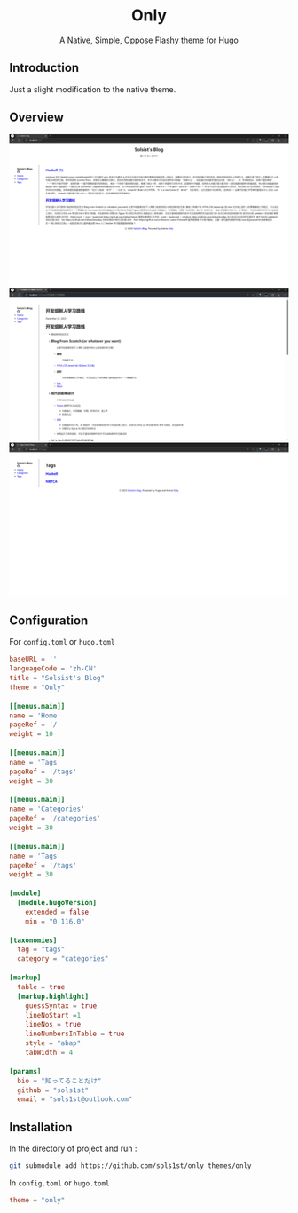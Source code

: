 <div align="center">
<h1>Only</h1>
A Native, Simple, Oppose Flashy theme for Hugo
</div>

## Introduction
Just a slight modification to the native theme.

## Overview
![](./images/screenshot1.png)
![](./images/screenshot2.png)
![](./images/screenshot3.png)

## Configuration
For `config.toml` or `hugo.toml`
```toml
baseURL = ''
languageCode = 'zh-CN'
title = "Solsist's Blog"
theme = "Only"

[[menus.main]]
name = 'Home'
pageRef = '/'
weight = 10

[[menus.main]]
name = 'Tags'
pageRef = '/tags'
weight = 30

[[menus.main]]
name = 'Categories'
pageRef = '/categories'
weight = 30

[[menus.main]]
name = 'Tags'
pageRef = '/tags'
weight = 30

[module]
  [module.hugoVersion]
    extended = false
    min = "0.116.0"

[taxonomies]
  tag = "tags"
  category = "categories"

[markup]
  table = true
  [markup.highlight]
    guessSyntax = true
    lineNoStart =1
    lineNos = true
    lineNumbersInTable = true
    style = "abap"
    tabWidth = 4

[params]
  bio = "知ってることだけ"
  github = "sols1st"
  email = "sols1st@outlook.com"
```

## Installation
In the directory of project and run :
```bash
git submodule add https://github.com/sols1st/only themes/only
```

In `config.toml` or `hugo.toml`

```toml
theme = "only"
```
